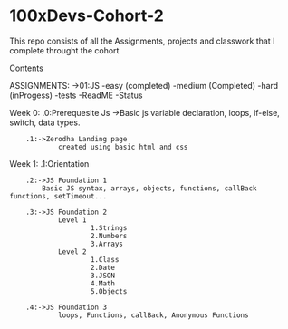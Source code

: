 # 100xDevs-Cohort-2
This repo consists of all the Assignments, projects and  classwork that I complete throught the cohort

Contents

ASSIGNMENTS:
        ->01:JS
                -easy (completed)
                -medium (Completed)
                -hard (inProgess)
                -tests
                -ReadME
                -Status

Week 0: .0:Prerequesite Js
        ->Basic js
                variable declaration, loops, if-else, switch, data types.

        .1:->Zerodha Landing page
                created using basic html and css

Week 1: .1:Orientation 

        .2:->JS Foundation 1
	        Basic JS syntax, arrays, objects, functions, callBack functions, setTimeout...

        .3:->JS Foundation 2
                Level 1
                        1.Strings
                        2.Numbers
                        3.Arrays
                Level 2
                        1.Class
                        2.Date
                        3.JSON
                        4.Math
                        5.Objects
        
        .4:->JS Foundation 3
                loops, Functions, callBack, Anonymous Functions
